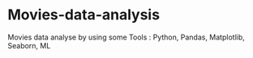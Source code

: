 # Movies-data-analysis
Movies data analyse by using some Tools : Python, Pandas, Matplotlib, Seaborn, ML
